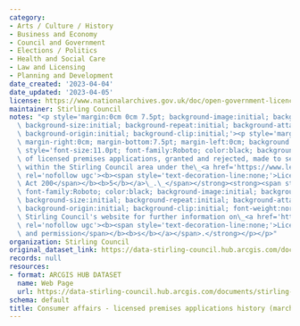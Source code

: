 ```yaml
---
category:
- Arts / Culture / History
- Business and Economy
- Council and Government
- Elections / Politics
- Health and Social Care
- Law and Licensing
- Planning and Development
date_created: '2023-04-04'
date_updated: '2023-04-05'
license: https://www.nationalarchives.gov.uk/doc/open-government-licence/version/3/
maintainer: Stirling Council
notes: "<p style='margin:0cm 0cm 7.5pt; background-image:initial; background-position:initial;\
  \ background-size:initial; background-repeat:initial; background-attachment:initial;\
  \ background-origin:initial; background-clip:initial;'><p style='margin-top:0cm;\
  \ margin-right:0cm; margin-bottom:7.5pt; margin-left:0cm; background:white;'><strong><span\
  \ style='font-size:11.0pt; font-family:Roboto; color:black; background:white; font-weight:normal;'>Details\
  \ of licensed premises applications, granted and rejected, made to sell alcohol\
  \ within the Stirling Council area under the\_<a href='https://www.legislation.gov.uk/asp/2005/16'\
  \ rel='nofollow ugc'><b><span style='text-decoration-line:none;'>Licensing (Scotland)\
  \ Act 200</span></b><b>5</b></a>\_.\_</span></strong><strong><span style='font-size:11pt;\
  \ font-family:Roboto; color:black; background-image:initial; background-position:initial;\
  \ background-size:initial; background-repeat:initial; background-attachment:initial;\
  \ background-origin:initial; background-clip:initial; font-weight:normal;'>Visit\
  \ Stirling Council's website for further information on\_<a href='https://www.stirling.gov.uk/business-and-licences/licences-permits-and-permissions/'\
  \ rel='nofollow ugc'><b><span style='text-decoration-line:none;'>Licences, permits\
  \ and permission</span></b><b>s</b></a></span>.</strong></p></p>"
organization: Stirling Council
original_dataset_link: https://data-stirling-council.hub.arcgis.com/documents/stirling-council::consumer-affairs-licensed-premises-applications-history-march-2023
records: null
resources:
- format: ARCGIS HUB DATASET
  name: Web Page
  url: https://data-stirling-council.hub.arcgis.com/documents/stirling-council::consumer-affairs-licensed-premises-applications-history-march-2023
schema: default
title: Consumer affairs - licensed premises applications history (march 2023)
---
```

